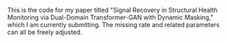 This is the code for my paper titled "Signal Recovery in Structural Health Monitoring via Dual-Domain Transformer-GAN with Dynamic Masking," which I am currently submitting. 
The missing rate and related parameters can all be freely adjusted.

